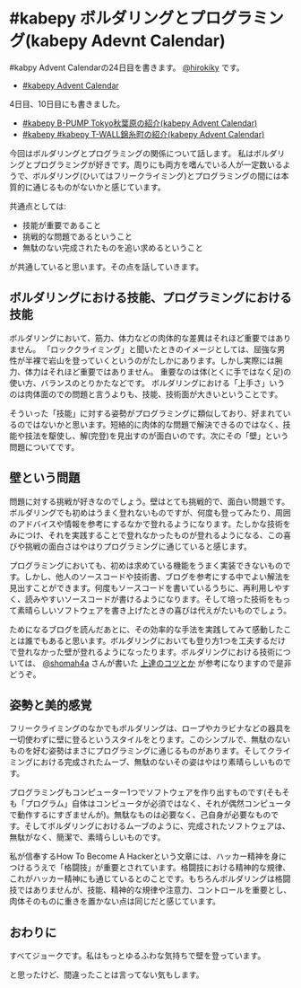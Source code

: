 \#kabepy ボルダリングとプログラミング(kabepy Adevnt Calendar)
=============================================================

\#kabpy Advent Calendarの24日目を書きます。
[@hirokiky](http://twitter.com/hirokiky/) です。

-   [\#kabepy Advent Calendar](http://connpass.com/event/1426/)

4日目、10日目にも書きました。

-   [\#kabepy B-PUMP Tokyo秋葉原の紹介(kabepy Advent
    Calendar)](http://blog.hirokiky.org/2012/12/04/2012_kabepy_adv_4th.html)
-   [\#kabepy \#kabepy T-WALL錦糸町の紹介(kabepy Advent
    Calendar)](http://blog.hirokiky.org/2012/12/10/2012_kabepy_adv_10th.html)

今回はボルダリングとプログラミングの関係について話します。
私はボルダリングとプログラミングが好きです。周りにも両方を嗜んでいる人が一定数いるようで、ボルダリング(ひいてはフリークライミング)とプログラミングの間には本質的に通じるものがないかと感じています。

共通点としては:

-   技能が重要であること
-   挑戦的な問題であるということ
-   無駄のない完成されたものを追い求めるということ

が共通していると思います。その点を話していきます。

ボルダリングにおける技能、プログラミングにおける技能
----------------------------------------------------

ボルダリングにおいて、筋力、体力などの肉体的な差異はそれほど重要ではありません。
「ロッククライミング」と聞いたときのイメージとしては、屈強な男性が半裸で岩山を登っていくというのがたしかにあります。しかし実際には腕力、体力はそれほど重要ではありません。
重要なのは体(とくに手ではなく足)の使い方、バランスのとりかたなどです。
ボルダリングにおける「上手さ」いうのは肉体面のでの問題と言うよりも、技能、技術面が大きいということです。

そういった「技能」に対する姿勢がプログラミングに類似しており、好まれているのではないかと思います。短絡的に肉体的な問題で解決できるのではなく、技能や技法を駆使し、解(完登)を見出すのが面白いのです。次にその「壁」という問題についてです。

壁という問題
------------

問題に対する挑戦が好きなのでしょう。壁はとても挑戦的で、面白い問題です。ボルダリングでも初めはうまく登れないものですが、何度も登ってみたり、周囲のアドバイスや情報を参考にするなかで登れるようになります。たしかな技術をみにつけ、それを実践することで登れなかったものが登れるようになる、この喜びや挑戦の面白さはやはりプログラミングに通じていると感じます。

プログラミングにおいても、初めは求めている機能をうまく実装できないものです。しかし、他人のソースコードや技術書、ブログを参考にする中でよい解法を見出すことができます。何度もソースコードを書いているうちに、再利用しやすく、読みやすいソースコードが書けるようになります。そして培った技術をもって素晴らしいソフトウェアを書き上げたときの喜びは代えがたいものでしょう。

ためになるブログを読んだあとに、その効率的な手法を実践してみて感動したことは誰でもあると思います。ボルダリングにおいても登り方1つを工夫するだけで登れなかった壁が登れるようになったります。ボルダリングにおける技術については、
[@shomah4a](http://twitter.com/shomah4a) さんが書いた
[上達のコツとか](http://shomah4a.bitbucket.org/advent_calendar/2012/kabe01.html)
が参考になりますので是非どうぞ。

姿勢と美的感覚
--------------

フリークライミングのなかでもボルダリングは、ロープやカラビナなどの器具を一切使わずに壁に登るというスタイルをとります。このシンプルで、無駄のないものを好む姿勢はまさにプログラミングに通じるものがあります。そしてクライミングにおける完成されたムーブ、無駄のないその姿はやはり素晴らしいものです。

プログラミングもコンピューター1つでソフトウェアを作り出すものです(そもそも「プログラム」自体はコンピュータが必須ではなく、それが偶然コンピュータで動作するにすぎませんが)。無駄なものは必要なく、己自身が必要なものです。そしてボルダリングにおけるムーブのように、完成されたソフトウェアは、無駄がなく、簡潔で、素晴らしいものです。

私が信奉するHow To Become A
Hackerという文章には、ハッカー精神を身につけるうえで「格闘技」が重要とされています。格闘技における精神的な規律、これがハッカー精神にも通じているとのことです。もちろんボルダリングは格闘技ではありませんが、技能、精神的な規律や注意力、コントロールを重要とし、肉体そのものに重きを置かない点は同じだと感じています。

おわりに
--------

すべてジョークです。私はもっとゆるふわな気持ちで壁を登っています。

と思ったけど、間違ったことは言ってない気もします。

